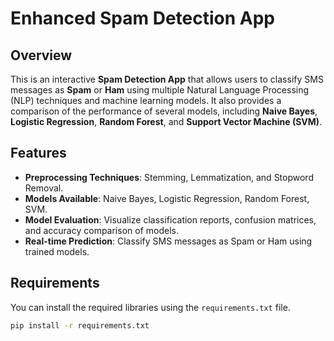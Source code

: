 # Enhanced Spam Detection App

## Overview
This is an interactive **Spam Detection App** that allows users to classify SMS messages as **Spam** or **Ham** using multiple Natural Language Processing (NLP) techniques and machine learning models. It also provides a comparison of the performance of several models, including **Naive Bayes**, **Logistic Regression**, **Random Forest**, and **Support Vector Machine (SVM)**.

## Features
- **Preprocessing Techniques**: Stemming, Lemmatization, and Stopword Removal.
- **Models Available**: Naive Bayes, Logistic Regression, Random Forest, SVM.
- **Model Evaluation**: Visualize classification reports, confusion matrices, and accuracy comparison of models.
- **Real-time Prediction**: Classify SMS messages as Spam or Ham using trained models.
  
## Requirements
You can install the required libraries using the `requirements.txt` file.

```bash
pip install -r requirements.txt
